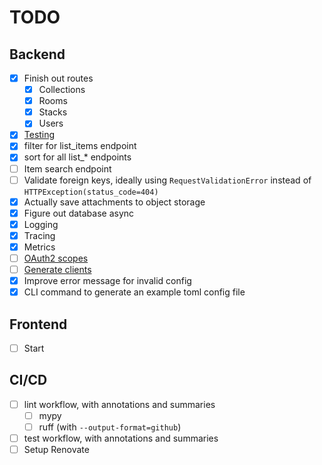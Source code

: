 # TODO

## Backend

- [x] Finish out routes
  - [x] Collections
  - [x] Rooms
  - [x] Stacks
  - [x] Users
- [x] [Testing](https://fastapi.tiangolo.com/tutorial/testing/)
- [x] filter for list_items endpoint
- [x] sort for all list_* endpoints
- [ ] Item search endpoint
- [ ] Validate foreign keys, ideally using `RequestValidationError` instead of `HTTPException(status_code=404)`
- [x] Actually save attachments to object storage
- [x] Figure out database async
- [x] Logging
- [x] Tracing
- [x] Metrics
- [ ] [OAuth2 scopes](https://fastapi.tiangolo.com/advanced/security/oauth2-scopes/)
- [ ] [Generate clients](https://fastapi.tiangolo.com/advanced/generate-clients/)
- [x] Improve error message for invalid config
- [x] CLI command to generate an example toml config file

## Frontend

- [ ] Start

## CI/CD

- [ ] lint workflow, with annotations and summaries
  - [ ] mypy
  - [ ] ruff (with `--output-format=github`)
- [ ] test workflow, with annotations and summaries
- [ ] Setup Renovate
